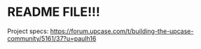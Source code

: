 # README FILE!!!

Project specs: https://forum.upcase.com/t/building-the-upcase-community/5161/37?u=paulh16